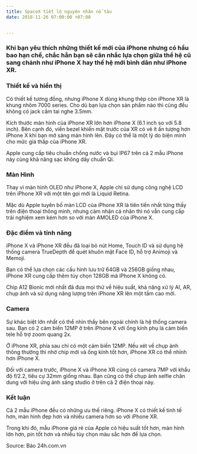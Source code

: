```yaml
---
title: SpaceX tiết lộ nguyên nhân nổ tàu
date: 2018-11-26 07:00:00 +07:00


---
```


### Khi bạn yêu thích những thiết kế mới của iPhone nhưng có hầu bao hạn chế, chắc hẳn bạn sẽ cân nhắc lựa chọn giữa thế hệ cũ sang chảnh như iPhone X hay thế hệ mới bình dân như iPhone XR.

### Thiết kế và hiển thị
Có thiết kế tương đồng, nhưng iPhone X dùng khung thép còn iPhone XR là khung nhôm 7000 series. Cho dù bạn lựa chọn sản phẩm nào thì cũng đều không có jack cắm tai nghe 3.5mm.

Kích thước màn hình của iPhone XR lớn hơn iPhone X (6.1 inch so với 5.8 inch). Bên cạnh đó, viền bezel khiến mặt trước của XR có vẻ ít ấn tượng hơn iPhone X khi bạn mở sáng màn hình lên. Đây có thể là một lý do biện minh cho mức giá thấp của iPhone XR.

Apple cung cấp tiêu chuẩn chống nước và bụi IP67 trên cả 2 mẫu iPhone này cùng khả năng sạc không dây chuẩn Qi.

### Màn Hình
Thay vì màn hình OLED như iPhone X, Apple chỉ sử dụng công nghệ LCD trên iPhone XR với một tên gọi mới là Liquid Retina.

Mặc dù Apple tuyên bố màn LCD của iPhone XR là tiên tiến nhất từng thấy trên điện thoại thông minh, nhưng cảm nhận cá nhân thì nó vẫn cung cấp trải nghiệm xem kém hơn so với màn AMOLED của iPhone X.

### Đặc điểm và tính năng
iPhone X và iPhone XR đều đã loại bỏ nút Home, Touch ID và sử dụng hệ thống camera TrueDepth để quét khuôn mặt Face ID, hỗ trợ Animoji và Memoji.

Bạn có thể lựa chọn các cấu hình lưu trữ 64GB và 256GB giống nhau, iPhone XR cung cấp thêm tùy chọn 128GB mà iPhone X không có.

Chip A12 Bionic mới nhất đã đưa mọi thứ về hiệu suất, khả năng xử lý AI, AR, chụp ảnh và sử dụng năng lượng trên iPhone XR lên một tầm cao mới.

### Camera
Sự khác biệt lớn nhất có thể nhìn thấy bên ngoài chính là hệ thống camera sau. Bạn có 2 cảm biến 12MP ở trên iPhone X với ống kính phụ là cảm biến tele hỗ trợ zoom quang 2x.

Ở iPhone XR, phía sau chỉ có một cảm biến 12MP. Nếu xét về chụp ảnh thông thường thì nhờ chip mới và ống kính tốt hơn, iPhone XR có thể nhỉnh hơn iPhone X.

Đối với camera trước, iPhone X và iPhone XR cùng có camera 7MP với khẩu độ f/2.2, tiêu cự 32mm giống nhau. Bạn cũng có thể chụp ảnh selfie chân dung với hiệu ứng ánh sáng studio ở trên cả 2 điện thoại này.

### Kết luận
Cả 2 mẫu iPhone đều có những ưu thế riêng. iPhone X có thiết kế tinh tế hơn, màn hình đẹp hơn và nhiều camera hơn so với iPhone XR.

Trong khi đó, mẫu iPhone giá rẻ của Apple có hiệu suất tốt hơn, màn hình lớn hơn, pin tốt hơn và nhiều tùy chọn màu sắc hơn để lựa chọn.

Source: Báo 24h.com.vn

